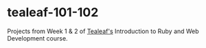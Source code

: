 # tealeaf-101-102

Projects from Week 1 & 2 of [Tealeaf's](https://gotealeaf.com) Introduction to Ruby and Web Development course.